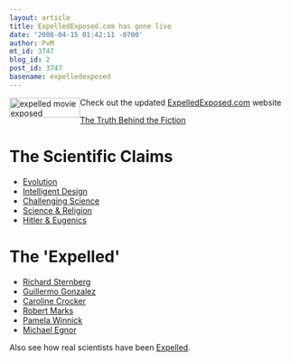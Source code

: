```yaml
---
layout: article
title: ExpelledExposed.com has gone live
date: '2008-04-15 01:42:11 -0700'
author: PvM
mt_id: 3747
blog_id: 2
post_id: 3747
basename: expelledexposed
---
```

<a href="http://www.expelledexposed.com/"><img src="http://pandasthumb.org/archives/banner-thumb-125x35.jpg" alt="expelled movie exposed" width="125" height="35" style="float:left;" /></a>Check out the updated [ExpelledExposed.com](http://www.expelledexposed.com) website

[The Truth Behind the Fiction](http://www.expelledexposed.com/index.php/the-truth)

# The Scientific Claims


* [Evolution](http://www.expelledexposed.com/index.php/the-truth/evolution)<br />
* [Intelligent Design](http://www.expelledexposed.com/index.php/the-truth/id)<br />
* [Challenging Science](http://www.expelledexposed.com/index.php/the-truth/challenging)<br />
* [Science & Religion](http://www.expelledexposed.com/index.php/the-truth/science-religion)<br />
* [Hitler & Eugenics](http://www.expelledexposed.com/index.php/the-truth/hitler-eugenics)



# The 'Expelled'


* [Richard Sternberg](http://www.expelledexposed.com/index.php/the-truth/sternberg)<br />
* [Guillermo Gonzalez](http://www.expelledexposed.com/index.php/the-truth/gonzalez)<br />
* [Caroline Crocker](http://www.expelledexposed.com/index.php/the-truth/crocker)<br />
* [Robert Marks](http://www.expelledexposed.com/index.php/the-truth/marks)<br />
* [Pamela Winnick](http://www.expelledexposed.com/index.php/the-truth/winnick)<br />
* [Michael Egnor](http://www.expelledexposed.com/index.php/the-truth/egnor)


Also see how real scientists have been [Expelled](scienceblogs.com/pharyngula/2008/03/expelled.php).
